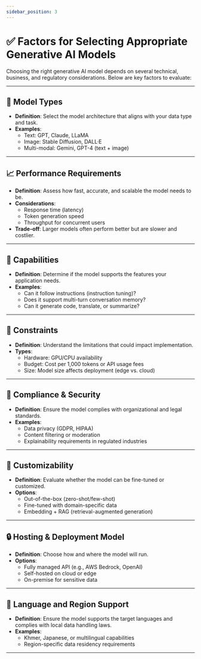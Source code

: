 ```yaml
---
sidebar_position: 3
---
```


# ✅ Factors for Selecting Appropriate Generative AI Models

Choosing the right generative AI model depends on several technical, business, and regulatory considerations. Below are key factors to evaluate:

---

## 🧠 Model Types
- **Definition**: Select the model architecture that aligns with your data type and task.
- **Examples**:
  - Text: GPT, Claude, LLaMA
  - Image: Stable Diffusion, DALL·E
  - Multi-modal: Gemini, GPT-4 (text + image)

---

## 📈 Performance Requirements
- **Definition**: Assess how fast, accurate, and scalable the model needs to be.
- **Considerations**:
  - Response time (latency)
  - Token generation speed
  - Throughput for concurrent users
- **Trade-off**: Larger models often perform better but are slower and costlier.

---

## 🧩 Capabilities
- **Definition**: Determine if the model supports the features your application needs.
- **Examples**:
  - Can it follow instructions (instruction tuning)?
  - Does it support multi-turn conversation memory?
  - Can it generate code, translate, or summarize?

---

## 🚧 Constraints
- **Definition**: Understand the limitations that could impact implementation.
- **Types**:
  - Hardware: GPU/CPU availability
  - Budget: Cost per 1,000 tokens or API usage fees
  - Size: Model size affects deployment (edge vs. cloud)

---

## 📜 Compliance & Security
- **Definition**: Ensure the model complies with organizational and legal standards.
- **Examples**:
  - Data privacy (GDPR, HIPAA)
  - Content filtering or moderation
  - Explainability requirements in regulated industries

---

## 🔁 Customizability
- **Definition**: Evaluate whether the model can be fine-tuned or customized.
- **Options**:
  - Out-of-the-box (zero-shot/few-shot)
  - Fine-tuned with domain-specific data
  - Embedding + RAG (retrieval-augmented generation)

---

## 🔒 Hosting & Deployment Model
- **Definition**: Choose how and where the model will run.
- **Options**:
  - Fully managed API (e.g., AWS Bedrock, OpenAI)
  - Self-hosted on cloud or edge
  - On-premise for sensitive data

---

## 💬 Language and Region Support
- **Definition**: Ensure the model supports the target languages and complies with local data handling laws.
- **Examples**:
  - Khmer, Japanese, or multilingual capabilities
  - Region-specific data residency requirements

---
